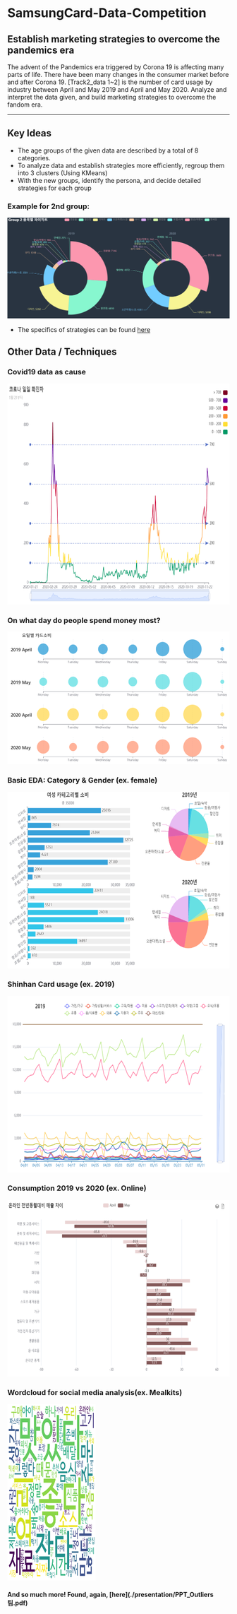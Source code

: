 # SamsungCard-Data-Competition

## Establish marketing strategies to overcome the pandemics era 
The advent of the Pandemics era triggered by Corona 19 is affecting many parts of life. 
There have been many changes in the consumer market before and after Corona 19. 
[Track2_data 1~2] is the number of card usage by industry between April and May 2019 and April and May 2020. 
Analyze and interpret the data given, and build marketing strategies to overcome the fandom era.

-----------------
## Key Ideas
- The age groups of the given data are described by a total of 8 categories.
- To analyze data and establish strategies more efficiently, regroup them into 3 clusters
(Using KMeans)
- With the new groups, identify the persona, and decide detailed strategies for each group

### Example for 2nd group:
![group2](./demonstration/graph%20screenshots/group2_pie.PNG)
- The specifics of strategies can be found [here](./presentation/PPT_Outliers팀.pdf)

## Other Data / Techniques
### Covid19 data as cause
<img src="./demonstration/graph%20screenshots/covid19.PNG" height="500" />
<h3> On what day do people spend money most?</h3>
<img src="./demonstration/graph%20screenshots/days_of_week.PNG" height="300" />
<h3> Basic EDA: Category & Gender (ex. female)</h3>
<img src="./demonstration/graph%20screenshots/female.PNG" height="400" />
<h3> Shinhan Card usage (ex. 2019)</h3>
<img src="./demonstration/graph%20screenshots/shinhan2019.PNG" height="400" />
<h3> Consumption 2019 vs 2020 (ex. Online)</h3>
<img src="./demonstration/graph%20screenshots/online.PNG" height="400" />
<h3> Wordcloud for social media analysis(ex. Mealkits)</h3>
<img src="./demonstration/wordcloud/코로나%20밀키트.png" width="200" height="400" />

<h4>And so much <b>more!</b> Found, again, [here](./presentation/PPT_Outliers팀.pdf)<h4>
